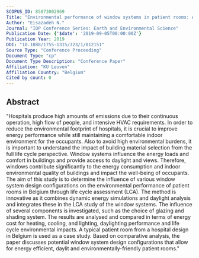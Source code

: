 ```yaml
---
SCOPUS_ID: 85073002969
Title: "Environmental performance of window systems in patient rooms: A case study in the Belgian context"
Author: "Eisazadeh N."
Journal: "IOP Conference Series: Earth and Environmental Science"
Publication Date: {'$date': '2019-09-05T00:00:00Z'}
Publication Year: 2019
DOI: "10.1088/1755-1315/323/1/012151"
Source Type: "Conference Proceeding"
Document Type: "cp"
Document Type Description: "Conference Paper"
Affiliation: "KU Leuven"
Affiliation Country: "Belgium"
Cited by count: 0
---
```


## Abstract
"Hospitals produce high amounts of emissions due to their continuous operation, high flow of people, and intensive HVAC requirements. In order to reduce the environmental footprint of hospitals, it is crucial to improve energy performance while still maintaining a comfortable indoor environment for the occupants. Also to avoid high environmental burdens, it is important to understand the impact of building material selection from the full life cycle perspective. Window systems influence the energy loads and comfort in buildings and provide access to daylight and views. Therefore, windows contribute significantly to the energy consumption and indoor environmental quality of buildings and impact the well-being of occupants. The aim of this study is to determine the influence of various window system design configurations on the environmental performance of patient rooms in Belgium through life cycle assessment (LCA). The method is innovative as it combines dynamic energy simulations and daylight analysis and integrates these in the LCA study of the window systems. The influence of several components is investigated, such as the choice of glazing and shading system. The results are analysed and compared in terms of energy cost for heating, cooling, and lighting, daylighting performance and life cycle environmental impacts. A typical patient room from a hospital design in Belgium is used as a case study. Based on comparative analysis, the paper discusses potential window system design configurations that allow for energy efficient, daylit and environmentally-friendly patient rooms."
